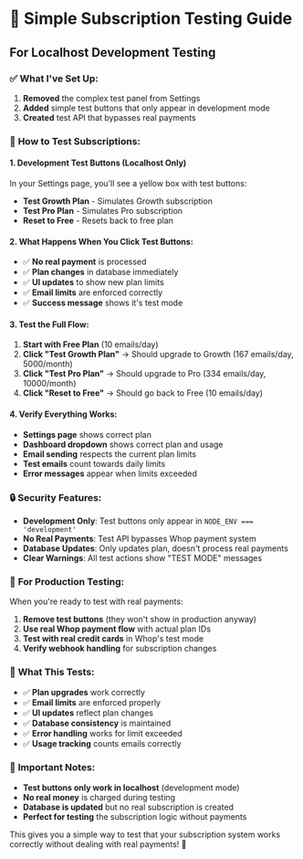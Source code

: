 # 🧪 Simple Subscription Testing Guide

## For Localhost Development Testing

### ✅ **What I've Set Up:**

1. **Removed** the complex test panel from Settings
2. **Added** simple test buttons that only appear in development mode
3. **Created** test API that bypasses real payments

### 🚀 **How to Test Subscriptions:**

#### **1. Development Test Buttons (Localhost Only)**
In your Settings page, you'll see a yellow box with test buttons:
- **Test Growth Plan** - Simulates Growth subscription
- **Test Pro Plan** - Simulates Pro subscription  
- **Reset to Free** - Resets back to free plan

#### **2. What Happens When You Click Test Buttons:**
- ✅ **No real payment** is processed
- ✅ **Plan changes** in database immediately
- ✅ **UI updates** to show new plan limits
- ✅ **Email limits** are enforced correctly
- ✅ **Success message** shows it's test mode

#### **3. Test the Full Flow:**
1. **Start with Free Plan** (10 emails/day)
2. **Click "Test Growth Plan"** → Should upgrade to Growth (167 emails/day, 5000/month)
3. **Click "Test Pro Plan"** → Should upgrade to Pro (334 emails/day, 10000/month)
4. **Click "Reset to Free"** → Should go back to Free (10 emails/day)

#### **4. Verify Everything Works:**
- **Settings page** shows correct plan
- **Dashboard dropdown** shows correct plan and usage
- **Email sending** respects the current plan limits
- **Test emails** count towards daily limits
- **Error messages** appear when limits exceeded

### 🔒 **Security Features:**

- **Development Only**: Test buttons only appear in `NODE_ENV === 'development'`
- **No Real Payments**: Test API bypasses Whop payment system
- **Database Updates**: Only updates plan, doesn't process real payments
- **Clear Warnings**: All test actions show "TEST MODE" messages

### 📱 **For Production Testing:**

When you're ready to test with real payments:

1. **Remove test buttons** (they won't show in production anyway)
2. **Use real Whop payment flow** with actual plan IDs
3. **Test with real credit cards** in Whop's test mode
4. **Verify webhook handling** for subscription changes

### 🎯 **What This Tests:**

- ✅ **Plan upgrades** work correctly
- ✅ **Email limits** are enforced properly  
- ✅ **UI updates** reflect plan changes
- ✅ **Database consistency** is maintained
- ✅ **Error handling** works for limit exceeded
- ✅ **Usage tracking** counts emails correctly

### 🚨 **Important Notes:**

- **Test buttons only work in localhost** (development mode)
- **No real money** is charged during testing
- **Database is updated** but no real subscription is created
- **Perfect for testing** the subscription logic without payments

This gives you a simple way to test that your subscription system works correctly without dealing with real payments! 🎉
